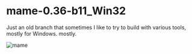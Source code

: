 # mame-0.36-b11_Win32

Just an old branch that sometimes I like to try to build with various tools, mostly for Windows. mostly.

![mame](https://github.com/neozeed/mame-0.36-b11_Win32/assets/9031439/941a88d8-b083-481a-90ac-3f1f364e66e0)
